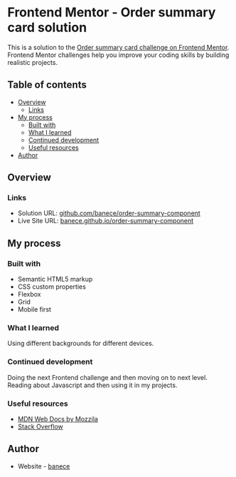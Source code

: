 # Frontend Mentor - Order summary card solution

This is a solution to the [Order summary card challenge on Frontend Mentor](https://www.frontendmentor.io/challenges/order-summary-component-QlPmajDUj). Frontend Mentor challenges help you improve your coding skills by building realistic projects. 

## Table of contents

- [Overview](#overview)
  - [Links](#links)
- [My process](#my-process)
  - [Built with](#built-with)
  - [What I learned](#what-i-learned)
  - [Continued development](#continued-development)
  - [Useful resources](#useful-resources)
- [Author](#author)

## Overview

### Links

- Solution URL: [github.com/banece/order-summary-component](https://github.com/banece/order-summary-component)
- Live Site URL: [banece.github.io/order-summary-component](https://banece.github.io/order-summary-component/)

## My process

### Built with

- Semantic HTML5 markup
- CSS custom properties
- Flexbox
- Grid
- Mobile first

### What I learned

Using different backgrounds for different devices. 

### Continued development

Doing the next Frontend challenge and then moving on to next level. Reading about Javascript and then using it in my projects.

### Useful resources

- [MDN Web Docs by Mozzila](https://developer.mozilla.org/en-US/)
- [Stack Overflow](https://stackoverflow.com/)

## Author

- Website - [banece](https://github.com/banece)
